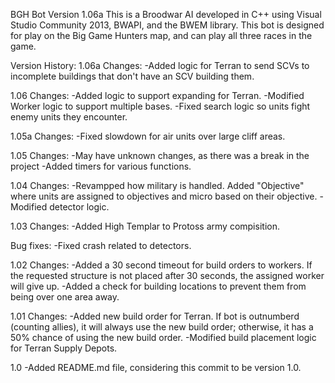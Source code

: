 BGH Bot Version 1.06a
This is a Broodwar AI developed in C++ using Visual Studio Community 2013, BWAPI, and the BWEM library. This bot is designed for play on the Big Game Hunters map, and can play all three races in the game.

Version History:
1.06a
Changes:
-Added logic for Terran to send SCVs to incomplete buildings that don't have an SCV building them.

1.06
Changes:
-Added logic to support expanding for Terran.
-Modified Worker logic to support multiple bases.
-Fixed search logic so units fight enemy units they encounter.

1.05a
Changes:
-Fixed slowdown for air units over large cliff areas.

1.05
Changes:
-May have unknown changes, as there was a break in the project
-Added timers for various functions.

1.04
Changes:
-Revampped how military is handled. Added "Objective" where units are assigned to objectives and micro based on their objective.
-Modified detector logic.

1.03
Changes:
-Added High Templar to Protoss army compisition.

Bug fixes:
-Fixed crash related to detectors.

1.02
Changes:
-Added a 30 second timeout for build orders to workers. If the requested structure is not placed after 30 seconds, the assigned worker will give up.
-Added a check for building locations to prevent them from being over one area away.

1.01
Changes:
-Added new build order for Terran. If bot is outnumberd (counting allies), it will always use the new build order; otherwise, it has a 50% chance of using the new build order.
-Modified build placement logic for Terran Supply Depots.

1.0
-Added README.md file, considering this commit to be version 1.0.
